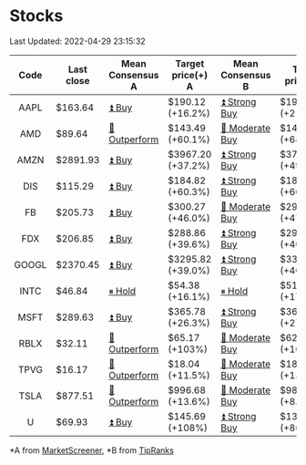 # Stocks
Last Updated: 2022-04-29 23:15:32

|Code|Last close|Mean Consensus A|Target price(+) A|Mean Consensus B|Target price(+) B|
|:--:|-|-|-|-|-|
|AAPL|$163.64|[⏫ Buy](https://m.marketscreener.com/quote/stock/-4849/)|$190.12 (+16.2%)|[⏫ Strong Buy](https://www.tipranks.com/stocks/aapl/forecast)|$192.43 (+21.26%)|
|AMD|$89.64|[🔼 Outperform](https://m.marketscreener.com/quote/stock/-19475876/)|$143.49 (+60.1%)|[🔼 Moderate Buy](https://www.tipranks.com/stocks/amd/forecast)|$143.94 (+68.31%)|
|AMZN|$2891.93|[⏫ Buy](https://m.marketscreener.com/quote/stock/-12864605/)|$3967.20 (+37.2%)|[⏫ Strong Buy](https://www.tipranks.com/stocks/amzn/forecast)|$3724.36 (+49.84%)|
|DIS|$115.29|[⏫ Buy](https://m.marketscreener.com/quote/stock/-4842/)|$184.82 (+60.3%)|[⏫ Strong Buy](https://www.tipranks.com/stocks/dis/forecast)|$184.95 (+60.10%)|
|FB|$205.73|[⏫ Buy](https://m.marketscreener.com/quote/stock/-10547141/)|$300.27 (+46.0%)|[🔼 Moderate Buy](https://www.tipranks.com/stocks/fb/forecast)|$296.45 (+47.88%)|
|FDX|$206.85|[⏫ Buy](https://m.marketscreener.com/quote/stock/-12585/)|$288.86 (+39.6%)|[⏫ Strong Buy](https://www.tipranks.com/stocks/fdx/forecast)|$290.68 (+40.97%)|
|GOOGL|$2370.45|[⏫ Buy](https://m.marketscreener.com/quote/stock/-24203373/)|$3295.82 (+39.0%)|[⏫ Strong Buy](https://www.tipranks.com/stocks/googl/forecast)|$3329.82 (+40.47%)|
|INTC|$46.84|[⏸ Hold](https://m.marketscreener.com/quote/stock/-4829/)|$54.38 (+16.1%)|[⏸ Hold](https://www.tipranks.com/stocks/intc/forecast)|$51.10 (+17.23%)|
|MSFT|$289.63|[⏫ Buy](https://m.marketscreener.com/quote/stock/-4835/)|$365.78 (+26.3%)|[⏫ Strong Buy](https://www.tipranks.com/stocks/msft/forecast)|$363.09 (+27.21%)|
|RBLX|$32.11|[🔼 Outperform](https://m.marketscreener.com/quote/stock/-117793644/)|$65.17 (+103%)|[🔼 Moderate Buy](https://www.tipranks.com/stocks/rblx/forecast)|$62.14 (+102.74%)|
|TPVG|$16.17|[🔼 Outperform](https://m.marketscreener.com/quote/stock/-15933327/)|$18.04 (+11.5%)|[🔼 Moderate Buy](https://www.tipranks.com/stocks/tpvg/forecast)|$18.25 (+13.78%)|
|TSLA|$877.51|[🔼 Outperform](https://m.marketscreener.com/quote/stock/-6344549/)|$996.68 (+13.6%)|[🔼 Moderate Buy](https://www.tipranks.com/stocks/tsla/forecast)|$980.41 (+8.31%)|
|U|$69.93|[⏫ Buy](https://m.marketscreener.com/quote/stock/-112492634/)|$145.69 (+108%)|[⏫ Strong Buy](https://www.tipranks.com/stocks/u/forecast)|$131.25 (+86.97%)|


*A from [MarketScreener](https://www.marketscreener.com), *B from [TipRanks](https://www.tipranks.com)
